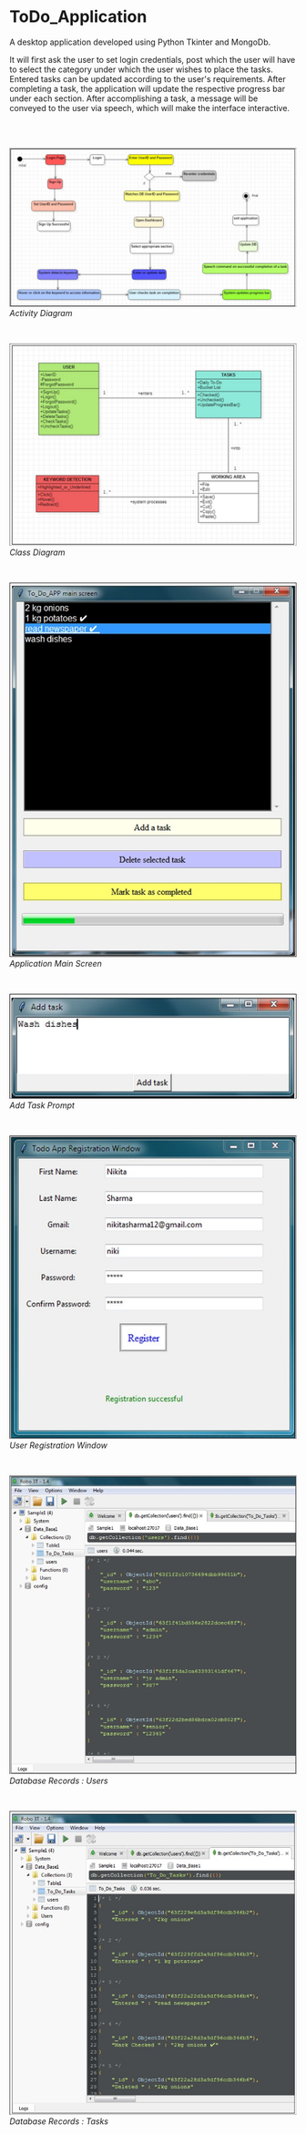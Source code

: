 # ToDo_Application
A desktop application developed using Python Tkinter and MongoDb.

It will first ask the user to set login credentials, post which the user will have to select the 
category under which the user wishes to place the tasks. 
Entered tasks can be updated according to the user's requirements. After completing a task, the 
application will update the respective progress bar under each section. After accomplishing a 
task, a message will be conveyed to the user via speech, which will make the interface 
interactive. 









<br/>
<br/>

![activity_diagram](activity_diagram.jpg)
<br/>*Activity Diagram*

<br/>

![class_diagram](class_diagram.jpg)
<br/>*Class Diagram*

<br/>

![main_screen](main_screen.jpg)
<br/>*Application Main Screen*

<br/>

![add_task](add_task.jpg)
<br/>*Add Task Prompt*

<br/>

![register_window](register_window.jpg)
<br/>*User Registration Window*

<br/>

![database_records](database_records.jpg)
<br/>*Database Records : Users*

<br/>

![db_records](db_records.jpg)
<br/>*Database Records : Tasks*

<br/>

